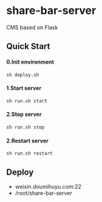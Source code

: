 share-bar-server
================
CMS based on Flask

## Quick Start

#### 0.Init environment
`sh deploy.sh`


#### 1.Start server
`sh run.sh start`


#### 2.Stop server
`sh run.sh stop`


#### 2.Restart server
`sh run.sh restart`

## Deploy
* weixin.doumihuyu.com:22
* /root/share-bar-server